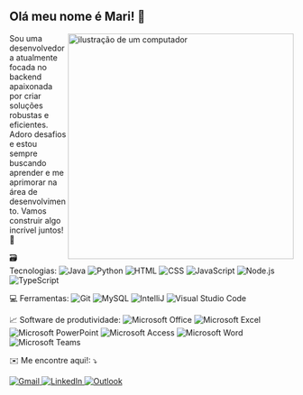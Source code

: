 ## Olá meu nome é Mari! 👋

<img src="https://github.com/mariinetic/mariinetic/assets/162724918/63a4e61a-f26b-4474-bf93-db288e598dce" alt="ilustração de um computador" min-width="400px" max-width="400px" width="400px" align="right">

<p align="left"> 
 Sou uma desenvolvedora atualmente focada no backend apaixonada por criar soluções robustas e eficientes. Adoro desafios e estou sempre buscando aprender e me aprimorar na área de desenvolvimento. Vamos construir algo incrível juntos! 🚀

</p>

<p align="left">
 🗃 Tecnologias: <img src="https://img.shields.io/badge/Java-FF69B4?style=for-the-badge&logo=java&logoColor=white" alt="Java"/>
  <img src="https://img.shields.io/badge/Python-FF69B4?style=for-the-badge&logo=python&logoColor=white" alt="Python"/>
  <img src="https://img.shields.io/badge/HTML-FF69B4?style=for-the-badge&logo=html5&logoColor=white" alt="HTML"/>
  <img src="https://img.shields.io/badge/CSS-FF69B4?style=for-the-badge&logo=css3&logoColor=white" alt="CSS"/>
  <img src="https://img.shields.io/badge/JavaScript-FF69B4?style=for-the-badge&logo=javascript&logoColor=white" alt="JavaScript"/>
  <img src="https://img.shields.io/badge/Node.js-FF69B4?style=for-the-badge&logo=node.js&logoColor=white" alt="Node.js"/>
  <img src="https://img.shields.io/badge/TypeScript-FF69B4?style=for-the-badge&logo=typescript&logoColor=white" alt="TypeScript"/>

</p>

<p align="left">
  💻 Ferramentas:  <img src="https://img.shields.io/badge/Git-FF69B4?style=for-the-badge&logo=git&logoColor=white" alt="Git"/>
  <img src="https://img.shields.io/badge/MySQL-FF69B4?style=for-the-badge&logo=mysql&logoColor=white" alt="MySQL"/>
  <img src="https://img.shields.io/badge/-Intellij-FF69B4?style=for-the-badge&logo=intellij-idea&logoColor=white" alt="IntelliJ"/>
  <img src="https://img.shields.io/badge/-Visual%20Studio%20Code-FF69B4?style=for-the-badge&logo=visual-studio-code&logoColor=white" alt="Visual Studio Code"/>
</p>

<p align="left">
📈 Software de produtividade:
  <img src="https://img.shields.io/badge/Microsoft_Office-FF69B4?style=for-the-badge&logo=microsoft-office&logoColor=white" alt="Microsoft Office"/>
  <img src="https://img.shields.io/badge/Microsoft_Excel-FF69B4?style=for-the-badge&logo=microsoft-excel&logoColor=white" alt="Microsoft Excel"/>
  <img src="https://img.shields.io/badge/Microsoft_PowerPoint-FF69B4?style=for-the-badge&logo=microsoft-powerpoint&logoColor=white" alt="Microsoft PowerPoint"/>
  <img src="https://img.shields.io/badge/Microsoft_Access-FF69B4?style=for-the-badge&logo=microsoft-access&logoColor=white" alt="Microsoft Access"/>
  <img src="https://img.shields.io/badge/Microsoft_Word-FF69B4?style=for-the-badge&logo=microsoft-word&logoColor=white" alt="Microsoft Word"/>
  <img src="https://img.shields.io/badge/Microsoft_Teams-FF69B4?style=for-the-badge&logo=microsoft-teams&logoColor=white" alt="Microsoft Teams"/>
</p>

</p>

<p align="left">
  ✉️ Me encontre aqui!: ⤵
</p>

<p align="left">
  <a href="mailto:marianaoliveiry18@gmail.com" title="Gmail">
    <img src="https://img.shields.io/badge/-Gmail-FF69B4?style=flat-square&labelColor=FF69B4&logo=gmail&logoColor=white&link=mailto:marianaoliveiry18@gmail.com" alt="Gmail"/>
  </a>
  <a href="https://www.linkedin.com/in/oliveirasmari/" title="LinkedIn">
    <img src="https://img.shields.io/badge/-LinkedIn-FF69B4?style=flat-square&logo=linkedin&logoColor=white" alt="LinkedIn"/>
  </a>
  <a href="mailto:mariana.oliveira59@fatec.sp.gov.br" title="Outlook">
  <img src="https://img.shields.io/badge/-Outlook-FF69B4?style=flat-square&labelColor=FF69B4&logo=microsoft-outlook&logoColor=white&link=mailto:mariana.oliveira59@fatec.sp.gov.br" alt="Outlook"/>
</a>
</p>
